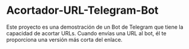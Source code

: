 # Acortador-URL-Telegram-Bot
Este proyecto es una demostración de un Bot de Telegram que tiene la capacidad de acortar URLs. Cuando envías una URL al bot, él te proporciona una versión más corta del enlace.
